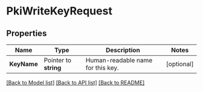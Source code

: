 # PkiWriteKeyRequest


## Properties

Name | Type | Description | Notes
------------ | ------------- | ------------- | -------------
**KeyName** | Pointer to **string** | Human-readable name for this key. | [optional] 





[[Back to Model list]](../README.md#documentation-for-models) [[Back to API list]](../README.md#documentation-for-api-endpoints) [[Back to README]](../README.md)


